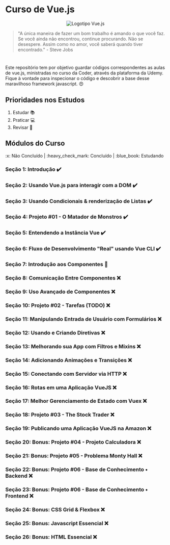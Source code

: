 # Curso de Vue.js

<p align="center">
    <img src="https://3lhowb48prep40031529g5yj-wpengine.netdna-ssl.com/wp-content/uploads/2019/10/logo-vuejs-min.png" alt="Logotipo Vue.js">
</p>

> "A única maneira de fazer um bom trabalho é amando o que você faz. Se você ainda não encontrou, continue procurando. Não se desespere. Assim como no amor, você saberá quando tiver encontrado." - Steve Jobs

#

Este repositório tem por objetivo guardar códigos correspondentes as aulas de vue.js, ministradas no curso da Coder, através da plataforma da Udemy.
Fique à vontade para inspecionar o código e descobrir a base desse maravilhoso framework javascript. :heart_eyes:

## Prioridades nos Estudos
1. Estudar :books:
2. Praticar :computer:
3. Revisar :open_book:

## Módulos do Curso

<p>
    :x: Não Concluído | :heavy_check_mark: Concluído | :blue_book: Estudando
</p>

### Seção 1: Introdução :heavy_check_mark:
### Seção 2: Usando Vue.js para interagir com a DOM :heavy_check_mark:
### Seção 3: Usando Condicionais & renderização de Listas :heavy_check_mark:
### Seção 4: Projeto #01 - O Matador de Monstros :heavy_check_mark:
### Seção 5: Entendendo a Instância Vue :heavy_check_mark:
### Seção 6: Fluxo de Desenvolvimento "Real" usando Vue CLI :heavy_check_mark:
### Seção 7: Introdução aos Componentes :blue_book:
### Seção 8: Comunicação Entre Componentes :x:
### Seção 9: Uso Avançado de Componentes :x:
### Seção 10: Projeto #02 - Tarefas (TODO) :x:
### Seção 11: Manipulando Entrada de Usuário com Formulários :x:
### Seção 12: Usando e Criando Diretivas :x:
### Seção 13: Melhorando sua App com Filtros e Mixins :x:
### Seção 14: Adicionando Animações e Transições :x:
### Seção 15: Conectando com Servidor via HTTP :x:
### Seção 16: Rotas em uma Aplicação VueJS :x:
### Seção 17: Melhor Gerenciamento de Estado com Vuex :x:
### Seção 18: Projeto #03 - The Stock Trader :x:
### Seção 19: Publicando uma Aplicação VueJS na Amazon :x:
### Seção 20: Bonus: Projeto #04 - Projeto Calculadora :x:
### Seção 21: Bonus: Projeto #05 - Problema Monty Hall :x:
### Seção 22: Bonus: Projeto #06 - Base de Conhecimento • Backend :x:
### Seção 23: Bonus: Projeto #06 - Base de Conhecimento • Frontend :x:
### Seção 24: Bonus: CSS Grid & Flexbox :x:
### Seção 25: Bonus: Javascript Essencial :x:
### Seção 26: Bonus: HTML Essencial :x:
